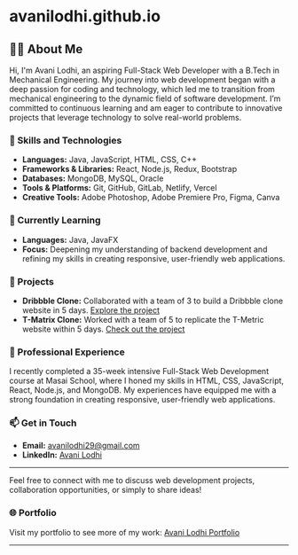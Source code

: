 # avanilodhi.github.io

## 👩‍💻 About Me

Hi, I'm Avani Lodhi, an aspiring Full-Stack Web Developer with a B.Tech in Mechanical Engineering. My journey into web development began with a deep passion for coding and technology, which led me to transition from mechanical engineering to the dynamic field of software development. I’m committed to continuous learning and am eager to contribute to innovative projects that leverage technology to solve real-world problems.

### 🚀 Skills and Technologies

- **Languages:** Java, JavaScript, HTML, CSS, C++
- **Frameworks & Libraries:** React, Node.js, Redux, Bootstrap
- **Databases:** MongoDB, MySQL, Oracle
- **Tools & Platforms:** Git, GitHub, GitLab, Netlify, Vercel
- **Creative Tools:** Adobe Photoshop, Adobe Premiere Pro, Figma, Canva

### 🌱 Currently Learning

- **Languages:** Java, JavaFX
- **Focus:** Deepening my understanding of backend development and refining my skills in creating responsive, user-friendly web applications.

### 🧩 Projects

- **Dribbble Clone:** Collaborated with a team of 3 to build a Dribbble clone website in 5 days. [Explore the project](https://dribbling-theta.vercel.app/#)
- **T-Matrix Clone:** Worked with a team of 5 to replicate the T-Metric website within 5 days. [Check out the project](https://t-matrix.netlify.app/)

### 💼 Professional Experience

I recently completed a 35-week intensive Full-Stack Web Development course at Masai School, where I honed my skills in HTML, CSS, JavaScript, React, Node.js, and MongoDB. My experiences have equipped me with a strong foundation in creating responsive, user-friendly web applications.

### 📫 Get in Touch

- **Email:** [avanilodhi29@gmail.com](mailto:avanilodhi29@gmail.com)
- **LinkedIn:** [Avani Lodhi](https://linkedin.com/in/https://www.linkedin.com/in/avani-lodhi/)
  
---

Feel free to connect with me to discuss web development projects, collaboration opportunities, or simply to share ideas!

### 🌐 Portfolio

Visit my portfolio to see more of my work: [Avani Lodhi Portfolio](avanilodhi.github.io/)

---


